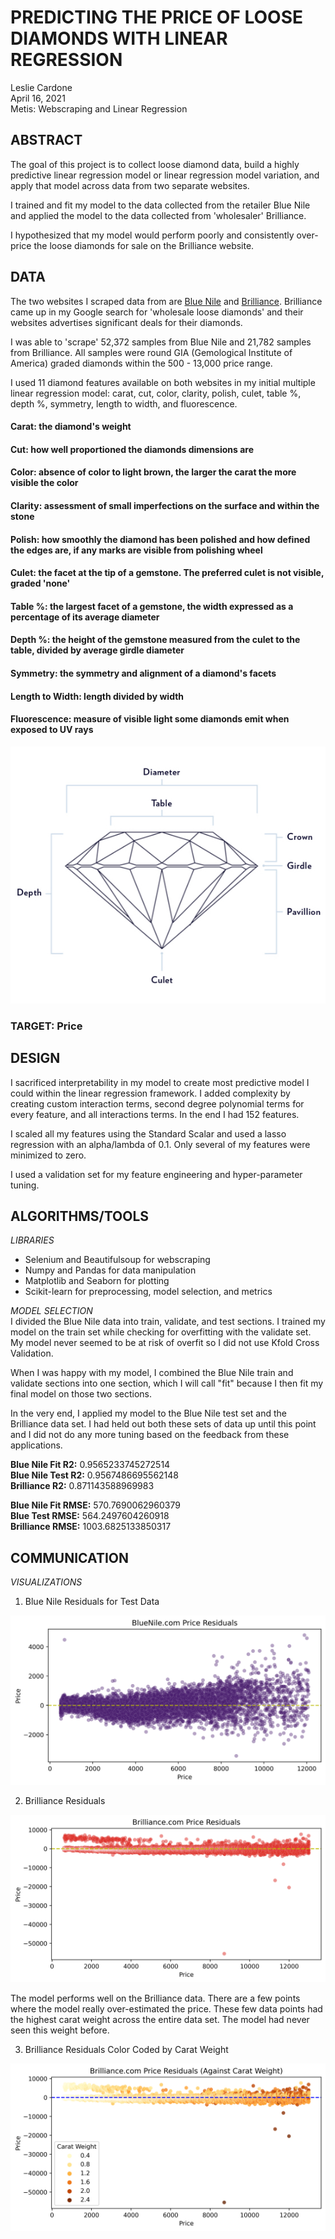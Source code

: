 # **PREDICTING THE PRICE OF LOOSE DIAMONDS WITH LINEAR REGRESSION**
Leslie Cardone  
April 16, 2021  
Metis: Webscraping and Linear Regression


## ABSTRACT

The goal of this project is to collect loose diamond data, build a highly predictive linear regression model or linear regression model variation, and apply that model across data from two separate websites. 

I trained and fit my model to the data collected from the retailer Blue Nile and applied the model to the data collected from 'wholesaler' Brilliance.

I hypothesized that my model would perform poorly and consistently over-price the loose diamonds for sale on the Brilliance website.


## DATA

The two websites I scraped data from are [Blue Nile](https://www.bluenile.com/diamond-search) and [Brilliance](https://www.brilliance.com/diamond-search). Brilliance came up in my Google search for 'wholesale loose diamonds' and their websites advertises significant deals for their diamonds.

I was able to 'scrape' 52,372 samples from Blue Nile and 21,782 samples from Brilliance. All samples were round GIA (Gemological Institute of America) graded diamonds within the 500 - 13,000 price range.

I used 11 diamond features available on both websites in my initial multiple linear regression model:
carat, cut, color, clarity, polish, culet, table %, depth %, symmetry, length to width, and fluorescence.

#### Carat: the diamond's weight    
#### Cut: how well proportioned the diamonds dimensions are
#### Color: absence of color to light brown, the larger the carat the more visible the color
#### Clarity: assessment of small imperfections on the surface and within the stone
#### Polish: how smoothly the diamond has been polished and how defined the edges are, if any marks are visible from polishing wheel
#### Culet: the facet at the tip of a gemstone. The preferred culet is not visible, graded 'none'
#### Table %: the largest facet of a gemstone, the width expressed as a percentage of its average diameter
#### Depth %: the height of the gemstone measured from the culet to the table, divided by average girdle diameter
#### Symmetry: the symmetry and alignment of a diamond's facets    
#### Length to Width: length divided by width
#### Fluorescence: measure of visible light some diamonds emit when exposed to UV rays
   
![image](./images/diamond.jpeg)
  
### TARGET: Price

## DESIGN

I sacrificed interpretability in my model to create most predictive model I could within the linear regression framework. I added complexity by creating custom interaction terms, second degree polynomial terms for every feature, and all interactions terms. In the end I had 152 features.

I scaled all my features using the Standard Scalar and used a lasso regression with an alpha/lambda of 0.1. Only several of my features were minimized to zero.

I used a validation set for my feature engineering and hyper-parameter tuning. 


## ALGORITHMS/TOOLS

*LIBRARIES*
- Selenium and Beautifulsoup for webscraping
- Numpy and Pandas for data manipulation
- Matplotlib and Seaborn for plotting
- Scikit-learn for preprocessing, model selection, and metrics

*MODEL SELECTION*  
I divided the Blue Nile data into train, validate, and test sections. I trained my model on the train set while checking for overfitting with the validate set. My model never seemed to be at risk of overfit so I did not use Kfold Cross Validation. 

When I was happy with my model, I combined the Blue Nile train and validate sections into one section, which I will call "fit" because I then fit my final model on those two sections.

In the very end, I applied my model to the Blue Nile test set and the Brilliance data set. I had held out both these sets of data up until this point and I did not do any more tuning based on the feedback from these applications.

**Blue Nile Fit R2:** 0.9565233745272514  
**Blue Nile Test R2:** 0.9567486695562148  
**Brilliance R2:** 0.871143588969983  

**Blue Nile Fit RMSE:** 570.7690062960379  
**Blue Test RMSE:** 564.2497604260918  
**Brilliance RMSE:** 1003.6825133850317  

## COMMUNICATION
*VISUALIZATIONS*
1. Blue Nile Residuals for Test Data


![image](./images/blue_price_residuals.png)


2. Brilliance Residuals


![image](./images/brilliance_price_residuals.png)

The model performs well on the Brilliance data. There are a few points where the model really over-estimated the price. These few data points had the highest carat weight across the entire data set. The model had never seen this weight before.

3. Brilliance Residuals Color Coded by Carat Weight

![image](./images/brilliance_price_residuals_carat.png)

